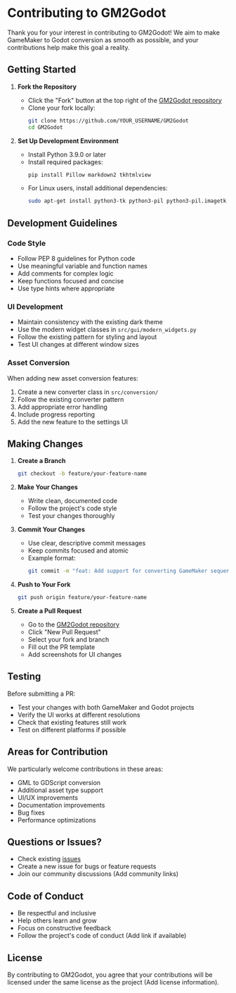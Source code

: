 # Contributing to GM2Godot

Thank you for your interest in contributing to GM2Godot! We aim to make GameMaker to Godot conversion as smooth as possible, and your contributions help make this goal a reality.

## Getting Started

1. **Fork the Repository**
   - Click the "Fork" button at the top right of the [GM2Godot repository](https://github.com/Infiland/GM2Godot)
   - Clone your fork locally:
     ```bash
     git clone https://github.com/YOUR_USERNAME/GM2Godot
     cd GM2Godot
     ```

2. **Set Up Development Environment**
   - Install Python 3.9.0 or later
   - Install required packages:
     ```bash
     pip install Pillow markdown2 tkhtmlview
     ```
   - For Linux users, install additional dependencies:
     ```bash
     sudo apt-get install python3-tk python3-pil python3-pil.imagetk python3-markdown2
     ```

## Development Guidelines

### Code Style
- Follow PEP 8 guidelines for Python code
- Use meaningful variable and function names
- Add comments for complex logic
- Keep functions focused and concise
- Use type hints where appropriate

### UI Development
- Maintain consistency with the existing dark theme
- Use the modern widget classes in `src/gui/modern_widgets.py`
- Follow the existing pattern for styling and layout
- Test UI changes at different window sizes

### Asset Conversion
When adding new asset conversion features:
1. Create a new converter class in `src/conversion/`
2. Follow the existing converter pattern
3. Add appropriate error handling
4. Include progress reporting
5. Add the new feature to the settings UI

## Making Changes

1. **Create a Branch**
   ```bash
   git checkout -b feature/your-feature-name
   ```

2. **Make Your Changes**
   - Write clean, documented code
   - Follow the project's code style
   - Test your changes thoroughly

3. **Commit Your Changes**
   - Use clear, descriptive commit messages
   - Keep commits focused and atomic
   - Example format:
     ```bash
     git commit -m "feat: Add support for converting GameMaker sequences"
     ```

4. **Push to Your Fork**
   ```bash
   git push origin feature/your-feature-name
   ```

5. **Create a Pull Request**
   - Go to the [GM2Godot repository](https://github.com/Infiland/GM2Godot)
   - Click "New Pull Request"
   - Select your fork and branch
   - Fill out the PR template
   - Add screenshots for UI changes

## Testing

Before submitting a PR:
- Test your changes with both GameMaker and Godot projects
- Verify the UI works at different resolutions
- Check that existing features still work
- Test on different platforms if possible

## Areas for Contribution

We particularly welcome contributions in these areas:
- GML to GDScript conversion
- Additional asset type support
- UI/UX improvements
- Documentation improvements
- Bug fixes
- Performance optimizations

## Questions or Issues?

- Check existing [issues](https://github.com/Infiland/GM2Godot/issues)
- Create a new issue for bugs or feature requests
- Join our community discussions (Add community links)

## Code of Conduct

- Be respectful and inclusive
- Help others learn and grow
- Focus on constructive feedback
- Follow the project's code of conduct (Add link if available)

## License

By contributing to GM2Godot, you agree that your contributions will be licensed under the same license as the project (Add license information).